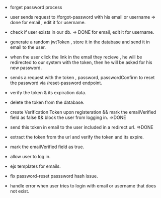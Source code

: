 - forget password process

- user sends request to /forgot-password with his email or username => done for email , edit it for username.
- check if user exists in our db. => DONE for email, edit it for username.
- generate a random jwtToken , store it in the database and send it in email to the user.
- when the user click the link in the email they recieve , he will be redirected to our system with the token, then he will be asked for his new password.
- sends a request with the token , password, passwordConfirm to reset the password via /reset-password endpoint.
- verify the token & its expiration data.
- delete the token from the database.



- create Verification Token upon registeration && mark the emailVerified field as false && block the user from logging in. =>DONE
- send this token in email to the user included in a redirect url. =>DONE
- extract the token from the url and verify the token and its expire.
- mark the emailVerified field as true.
- allow user to log in.

- ejs templates for emails.
- fix password-reset passsword hash issue.
- handle error when user tries to login with email or username that does not exist.